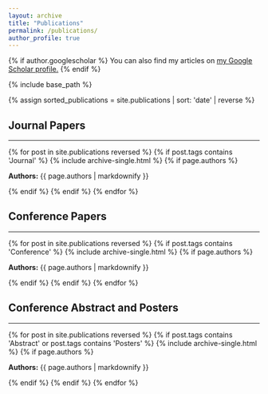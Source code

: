```yaml
---
layout: archive
title: "Publications"
permalink: /publications/
author_profile: true
---
```


{% if author.googlescholar %}
  You can also find my articles on <u><a href="{{author.googlescholar}}">my Google Scholar profile</a>.</u>
{% endif %}

{% include base_path %}

{% assign sorted_publications = site.publications | sort: 'date' | reverse %}

## Journal Papers
------
{% for post in site.publications reversed %}
  {% if post.tags contains 'Journal' %}
    {% include archive-single.html %}
    {% if page.authors %}
      <p><strong>Authors:</strong> {{ page.authors | markdownify }}</p>
    {% endif %}
  {% endif %}
{% endfor %}

## Conference Papers
------
{% for post in site.publications reversed %}
  {% if post.tags contains 'Conference' %}
    {% include archive-single.html %}
    {% if page.authors %}
      <p><strong>Authors:</strong> {{ page.authors | markdownify }}</p>
    {% endif %}
  {% endif %}
{% endfor %}

## Conference Abstract and Posters
------
{% for post in site.publications reversed %}
  {% if post.tags contains 'Abstract' or post.tags contains 'Posters' %}
    {% include archive-single.html %}
    {% if page.authors %}
      <p><strong>Authors:</strong> {{ page.authors | markdownify }}</p>
    {% endif %}
  {% endif %}
{% endfor %}
